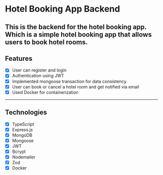 # Hotel Booking App Backend

This is the backend for the hotel booking app. Which is a simple hotel booking app that allows users to book hotel rooms.
---

## Features

- [x] User can register and login
- [x] Authentication using JWT
- [x] Implemented mongoose transaction for data consistency
- [x] User can book or cancel a hotel room and get notified via email
- [x] Used Docker for containerization

---

## Technologies

- [x] TypeScript
- [x] Express.js
- [x] MongoDB
- [x] Mongoose
- [x] JWT
- [x] Bcrypt
- [x] Nodemailer
- [x] Zod
- [x] Docker